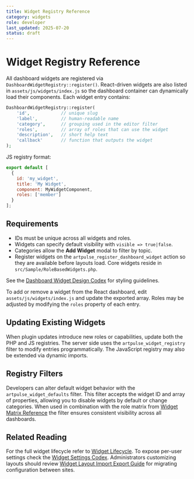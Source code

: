 ```yaml
---
title: Widget Registry Reference
category: widgets
role: developer
last_updated: 2025-07-20
status: draft
---
```


# Widget Registry Reference

All dashboard widgets are registered via `DashboardWidgetRegistry::register()`.
React-driven widgets are also listed in `assets/js/widgets/index.js` so the dashboard
container can dynamically load their components. Each widget entry contains:

```php
DashboardWidgetRegistry::register(
    'id',            // unique slug
    'label',         // human-readable name
    'category',      // grouping used in the editor filter
    'roles',         // array of roles that can use the widget
    'description',   // short help text
    'callback'       // function that outputs the widget
);
```

JS registry format:

```js
export default [
  {
    id: 'my_widget',
    title: 'My Widget',
    component: MyWidgetComponent,
    roles: ['member']
  }
];
```

## Requirements
- IDs must be unique across all widgets and roles.
- Widgets can specify default visibility with `visible => true|false`.
- Categories allow the **Add Widget** modal to filter by topic.
- Register widgets on the `artpulse_register_dashboard_widget` action so they are available before layouts load. Core widgets reside in `src/Sample/RoleBasedWidgets.php`.

See the [Dashboard Widget Design Codex](./dashboard-widget-design-codex.md) for styling guidelines.

To add or remove a widget from the React dashboard, edit `assets/js/widgets/index.js`
and update the exported array. Roles may be adjusted by modifying the `roles`
property of each entry.

## Updating Existing Widgets
When plugin updates introduce new roles or capabilities, update both the PHP and JS registries. The server side uses the `artpulse_widget_registry` filter to modify entries programmatically. The JavaScript registry may also be extended via dynamic imports.

## Registry Filters
Developers can alter default widget behavior with the `artpulse_widget_defaults` filter. This filter accepts the widget ID and array of properties, allowing you to disable widgets by default or change categories. When used in combination with the role matrix from [Widget Matrix Reference](./widget-matrix-reference.md) the filter ensures consistent visibility across all dashboards.

## Related Reading
For the full widget lifecycle refer to [Widget Lifecycle](./widget-lifecycle.md). To expose per-user settings check the [Widget Settings Codex](./widget-settings-codex.md). Administrators customizing layouts should review [Widget Layout Import Export Guide](./widget-layout-import-export-guide.md) for migrating configuration between sites.
